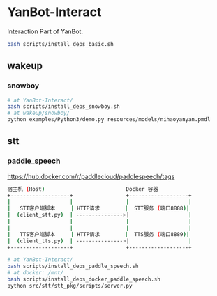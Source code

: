 # YanBot-Interact
Interaction Part of YanBot.

```bash
bash scripts/install_deps_basic.sh
```

## wakeup

### snowboy

```bash
# at YanBot-Interact/
bash scripts/install_deps_snowboy.sh
# at wakeup/snowboy/
python examples/Python3/demo.py resources/models/nihaoyanyan.pmdl
```

## stt

### paddle_speech

https://hub.docker.com/r/paddlecloud/paddlespeech/tags

```bash
宿主机 (Host)                          Docker 容器
+-------------------+                 +-------------------+
|                   |                 |                   |
|   STT客户端脚本     | HTTP请求        |  STT服务 (端口8888)|
|  (client_stt.py)  | --------------->|                   |
|                   |                 |                   |
|                   |                 |                   |
|   TTS客户端脚本     | HTTP请求        |  TTS服务 (端口8889)|
|  (client_tts.py)  | --------------->|                   |
+-------------------+                 +-------------------+
```

```bash
# at YanBot-Interact/
bash scripts/install_deps_paddle_speech.sh
# at docker: /mnt/
bash scripts/install_deps_docker_paddle_speech.sh
python src/stt/stt_pkg/scripts/server.py
```
